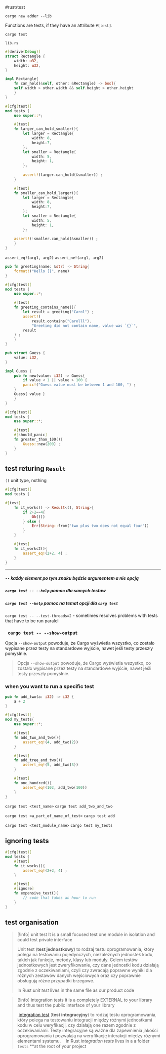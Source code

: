 #rust/test 

`cargo new adder --lib`

Functions are tests, if they have an attribute `#[test]`.

`cargo test`

`lib.rs`
```rust
#[derive(Debug)]
struct Rectangle {
	width: u32,
	height: u32,
}

impl Rectangle{
	fn can_hold(&self, other: &Rectangle) -> bool{
	self.width > other.width && self.height > other.height
	}
}

#[cfg(test)]
mod tests {
	use super::*;

	#[test]
	fn larger_can_hold_smaller(){
		let larger = Rectangle{
			width: 8,
			height:7,
		};
		let smaller = Rectangle{
			width: 5,
			height: 1,
		};
	
		assert!(larger.can_hold(&smaller)) ;
	}

	#[test]
	fn smaller_can_hold_larger(){
		let larger = Rectangle{
			width: 8,
			height:7,
		};
		let smaller = Rectangle{
			width: 5,
			height: 1,
		};
	
	assert!(!smaller.can_hold(&smaller)) ;
	}
}
```

`assert_eq!(arg1, arg2)`
`assert_ne!(arg1, arg2)`


```rust  
pub fn greeting(name: &str) -> String{
	format!("Hello {}", name)
}

#[cfg(test)]
mod tests {
	use super::*;

	#[test]
	fn greeting_contains_name(){
		let result = greeting("Carol") ;
		assert!(
			result.contains("Carolll"),
			"Greeting did not contain name, value was `{}`",
		result
	) ;
	}
}
```

```rust
pub struct Guess {
	value: i32,
}

impl Guess {
	pub fn new(value: i32) -> Guess{
		if value < 1 || value > 100 {
		panic!("Guess value must be between 1 and 100, ") ;
	}
	Guess{ value }
	}
}

#[cfg(test)]
mod tests {
	use super::*;

	#[test]
	#[should_panic]
	fn greater_than_100(){
		Guess::new(200) ;
	}
}
```

## test returing `Result`

`()` unit type, nothing
```rust
#[cfg(test)]
mod tests {

#[test]
	fn it_works() -> Result<(), String>{
		if 2+2==4{
			Ok(())
		} else {
			Err(String::from("two plus two does not equal four"))
		}
	}

	#[test]
	fn it_works2(){
		assert_eq!(2+2, 4) ;
	}
}
```

------------
##### `--` każdy element po tym znaku będzie argumentem a nie opcją

##### `cargo test -- --help`  pomoc dla samych testów

##### `cargo test --help` pomoc na temat opcji dla `carg test`


`cargo test -- --test-threads=2`  - sometimes resolves problems with tests that have to be run paralel

### ` cargo test -- --show-output`
Opcja `--show-output` powoduje, że Cargo wyświetla wszystko, co zostało wypisane przez testy na standardowe wyjście, nawet jeśli testy przeszły pomyślnie.
> Opcja `--show-output` powoduje, że Cargo wyświetla wszystko, co zostało wypisane przez testy na standardowe wyjście, nawet jeśli testy przeszły pomyślnie.


### when you want to run   a specific test
```rust
pub fn add_two(a: i32) -> i32 {
	a + 2
}

#[cfg(test)]
mod my_tests{
	use super::*;

	#[test]
	fn add_two_and_two(){
		assert_eq!(4, add_two(2))
	}

	#[test]
	fn add_tree_and_two(){
		assert_eq!(5, add_two(3))
	}

	#[test]
	fn one_hundred(){
		assert_eq!(102, add_two(100))
	}
}
```


`cargo test <test_name>`
`cargo test add_two_and_two`

`cargo test <a_part_of_name_of_test>`
`cargo test add`

`cargo test <test_module_name>`
`cargo test my_tests`


## ignoring tests
```rust
#[cfg(test)]
mod tests {
	#[test]
	fn it_works(){
		assert_eq!(2+2, 4) ;
	}

	#[test]
	#[ignore]
	fn expensive_test(){
		// code that takes an hour to run
	}
}
```

## test organisation

>[!info] unit test
>It is a small focused test one module in isolation and could test private interface
>
>Unit test (**test jednostkowy**) to rodzaj testu oprogramowania, który polega na testowaniu pojedynczych, niezależnych jednostek kodu, takich jak funkcje, metody, klasy lub moduły. Celem testów jednostkowych jest zweryfikowanie, czy dane jednostki kodu działają zgodnie z oczekiwaniami, czyli czy zwracają poprawne wyniki dla różnych zestawów danych wejściowych oraz czy poprawnie obsługują różne przypadki brzegowe. 
>
>In Rust *unit test* lives  in the same file as our product code



>[!info] integration tests
>it is a completely EXTERNAL to your library and thus test the public interface of your library
>
> [integration test](https://www.google.com/search?q=integration%20test) (**test integracyjny**) to rodzaj testu oprogramowania, który polega na testowaniu integracji między różnymi jednostkami kodu w celu weryfikacji, czy działają one razem zgodnie z oczekiwaniami. Testy integracyjne są ważne dla zapewnienia jakości oprogramowania i pozwalają na weryfikację interakcji między różnymi elementami systemu.
> 
> In Rust *integration tests*   lives in a a folder `tests` **at the root of your project



